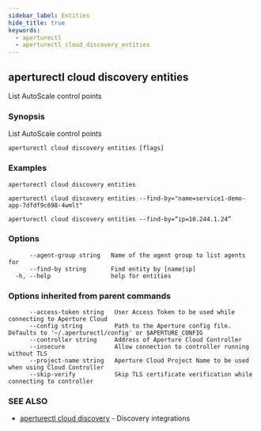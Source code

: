 ```yaml
---
sidebar_label: Entities
hide_title: true
keywords:
  - aperturectl
  - aperturectl_cloud_discovery_entities
---
```


<!-- markdownlint-disable -->

## aperturectl cloud discovery entities

List AutoScale control points

### Synopsis

List AutoScale control points

```
aperturectl cloud discovery entities [flags]
```

### Examples

```
aperturectl cloud discovery entities

aperturectl cloud discovery entities --find-by="name=service1-demo-app-7dfdf9c698-4wmlt"

aperturectl cloud discovery entities --find-by=“ip=10.244.1.24”
```

### Options

```
      --agent-group string   Name of the agent group to list agents for
      --find-by string       Find entity by [name|ip]
  -h, --help                 help for entities
```

### Options inherited from parent commands

```
      --access-token string   User Access Token to be used while connecting to Aperture Cloud
      --config string         Path to the Aperture config file. Defaults to '~/.aperturectl/config' or $APERTURE_CONFIG
      --controller string     Address of Aperture Cloud Controller
      --insecure              Allow connection to controller running without TLS
      --project-name string   Aperture Cloud Project Name to be used when using Cloud Controller
      --skip-verify           Skip TLS certificate verification while connecting to controller
```

### SEE ALSO

- [aperturectl cloud discovery](/reference/aperture-cli/aperturectl/cloud/discovery/discovery.md) - Discovery integrations

